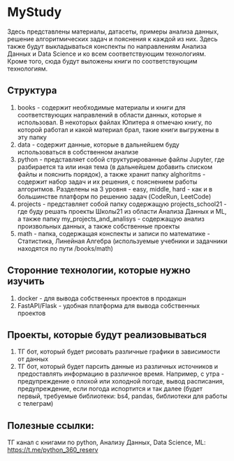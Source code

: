 # MyStudy

Здесь представлены материалы, датасеты, примеры анализа данных, решение алгоритмических задач и пояснения к каждой из них. Здесь также будут выкладываться конспекты по направлениям Анализа Данных и Data Science и ко всем соответствующим технологиям. Кроме того, сюда будут выложены книги по соответствующим технологиям.

## Структура

1. books - содержит необходимые материалы и книги для соответствующих направлений в области данных, которые я использовал. В некоторых файлах Юпитера я отмечаю книгу, по которой работал и какой материал брал, такие книги выгружены в эту папку
2. data - содержит данные, которые в дальнейшем буду использоваться в собственном анализе
3. python - представляет собой структурированные файлы Jupyter, где разбирается та или иная тема (в дальнейшем добавить списком файлы и пояснить порядок), а также хранит папку alghoritms - содержит набор задач и их решения, с пояснением работы алгоритмов. Разделены на 3 уровня - easy, middle, hard - как и в большинстве платформ по решению задач (CodeRun, LeetCode)
4. projects - представляет собой папку содержащую projects_school21 - где буду решать проекты Школы21 из области Анализа Данных и ML, а также папку my_projects_and_analisys - содержащую анализ произвольных данных, а также собственные проекты
5. math - папка, содержащая конспекты и записи по математике - Статистика, Линейная Алгебра (используемые учебники и задачники находятся по пути /books/math)


## Сторонние технологии, которые нужно изучить

1. docker - для вывода собственных проектов в продакшн
2. FastAPI/Flask - удобная платформа для вывода собственных проектов

## Проекты, которые будут реализовываться

1. ТГ бот, который будет рисовать различные графики в зависимости от данных
2. ТГ бот, который будет парсить данные из различных источников и предоставлять информацию в различное время. Например, с утра - предупреждение о плохой или холодной погоде, вывод расписания, предупреждение, если погода испортится и так далее (будет первый, требуемые библиотеки: bs4, pandas, библиотеки для работы с телеграм)

## Полезные ссылки:

ТГ канал с книгами по python, Анализу Данных, Data Science, ML: https://t.me/python_360_reserv
